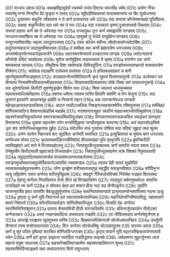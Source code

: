 001  सञ्जय उवाच
001a अथाब्रवीद्वासुदेवो रथस्थो राधेय दिष्ट्या स्मरसीह धर्मम्
001c प्रायेण नीचा व्यसनेषु मग्ना निन्दन्ति दैवं कुकृतं न तत्तत्
002a यद्द्रौपदीमेकवस्त्रां सभायामानाय्य त्वं चैव सुयोधनश्च
002c दुःशासनः शकुनिः सौबलश्च न ते कर्ण प्रत्यभात्तत्र धर्मः
003a यदा सभायां कौन्तेयमनक्षज्ञं युधिष्ठिरम्
003c अक्षज्ञः शकुनिर्जेता तदा धर्मः क्व ते गतः
004a यदा रजस्वलां कृष्णां दुःशासनवशे स्थिताम्
004c सभायां प्राहसः कर्ण क्व ते धर्मस्तदा गतः
005a राज्यलुब्धः पुनः कर्ण समाह्वयसि पाण्डवम्
005c गान्धारराजमाश्रित्य क्व ते धर्मस्तदा गतः
006a एवमुक्ते तु राधेये वासुदेवेन पाण्डवम्
006c मन्युरभ्याविशत्तीव्रः स्मृत्वा तत्तद्धनञ्जयम्
007a तस्य क्रोधेन सर्वेभ्यः स्रोतोभ्यस्तेजसोऽर्चिषः
007c प्रादुरासन्महाराज तदद्भुतमिवाभवत्
008a तं समीक्ष्य ततः कर्णो ब्रह्मास्त्रेण धनञ्जयम्
008c अभ्यवर्षत्पुनर्यत्नमकरोद्रथसर्जने
008e तदस्त्रमस्त्रेणावार्य प्रजहारास्य पाण्डवः
009a ततोऽन्यदस्त्रं कौन्तेयो दयितं जातवेदसः
009c मुमोच कर्णमुद्दिश्य तत्प्रजज्वाल वै भृशम्
010a वारुणेन ततः कर्णः शमयामास पावकम्
010c जीमूतैश्च दिशः सर्वाश्चक्रे तिमिरदुर्दिनाः
011a पाण्डवेयस्त्वसम्भ्रान्तो वायव्यास्त्रेण वीर्यवान्
011c अपोवाह तदाभ्राणि राधेयस्य प्रपश्यतः
012a तं हस्तिकक्ष्याप्रवरं च बाणैः सुवर्णमुक्तामणिवज्रमृष्टम्
012c कालप्रयत्नोत्तमशिल्पियत्नैः कृतं सुरूपं वितमस्कमुच्चैः
013a ऊर्जस्करं तव सैन्यस्य नित्यममित्रवित्रासनमीड्यरूपम्
013c विख्यातमादित्यसमस्य लोके त्विषा समं पावकभानुचन्द्रैः
014a ततः क्षुरेणाधिरथेः किरीटी सुवर्णपुङ्खेन शितेन यत्तः
014c श्रिया ज्वलन्तं ध्वजमुन्ममाथ महारथस्याधिरथेर्महात्मा
015a यशश्च धर्मश्च जयश्च मारिष प्रियाणि सर्वाणि च तेन केतुना
015c तदा कुरूणां हृदयानि चापतन्बभूव हाहेति च निस्वनो महान्
016a अथ त्वरन्कर्णवधाय पाण्डवो महेन्द्रवज्रानलदण्डसन्निभम्
016c आदत्त पार्थोऽञ्जलिकं निषङ्गात्सहस्ररश्मेरिव रश्मिमुत्तमम्
017a मर्मच्छिदं शोणितमांसदिग्धं वैश्वानरार्कप्रतिमं महार्हम्
017c नराश्वनागासुहरं त्र्यरत्निं षड्वाजमञ्जोगतिमुग्रवेगम्
018a सहस्रनेत्राशनितुल्यतेजसं समानक्रव्यादमिवातिदुःसहम्
018c पिनाकनारायणचक्रसन्निभं भयङ्करं प्राणभृतां विनाशनम्
019a युक्त्वा महास्त्रेण परेण मन्त्रविद्विकृष्य गाण्डीवमुवाच सस्वनम्
019c अयं महास्त्रोऽप्रतिमो धृतः शरः शरीरभिच्चासुहरश्च दुर्हृदः
020a तपोऽस्ति तप्तं गुरवश्च तोषिता मया यदिष्टं सुहृदां तथा श्रुतम्
020c अनेन सत्येन निहन्त्वयं शरः सुदंशितः कर्णमरिं ममाजितः
021a इत्यूचिवांस्तं स मुमोच बाणं धनञ्जयः कर्णवधाय घोरम्
021c कृत्यामथर्वाङ्गिरसीमिवोग्रां दीप्तामसह्यां युधि मृत्युनापि
022a ब्रुवन्किरीटी तमतिप्रहृष्टो अयं शरो मे विजयावहोऽस्तु
022c जिघांसुरर्केन्दुसमप्रभावः कर्णं समाप्तिं नयतां यमाय
023a तेनेषुवर्येण किरीटमाली प्रहृष्टरूपो विजयावहेन
023c जिघांसुरर्केन्दुसमप्रभेण चक्रे विषक्तं रिपुमाततायी
024a तदुद्यतादित्यसमानवर्चसं शरन्नभोमध्यगभास्करोपमम्
024c वराङ्गमुर्व्यामपतच्चमूपतेर्दिवाकरोऽस्तादिव रक्तमण्डलः
025a तदस्य देही सततं सुखोदितं स्वरूपमत्यर्थमुदारकर्मणः
025c परेण कृच्छ्रेण शरीरमत्यजद्गृहं महर्द्धीव ससङ्गमीश्वरः
026a शरैर्विभुग्नं व्यसु तद्विवर्मणः पपात कर्णस्य शरीरमुच्छ्रितम्
026c स्रवद्व्रणं गैरिकतोयविस्रवं गिरेर्यथा वज्रहतं शिरस्तथा
027a देहात्तु कर्णस्य निपातितस्य तेजो दीप्तं खं विगाह्याचिरेण
027c तदद्भुतं सर्वमनुष्ययोधाः पश्यन्ति राजन्निहते स्म कर्णे
028a तं सोमकाः प्रेक्ष्य हतं शयानं प्रीता नादं सह सैन्यैरकुर्वन्
028c तूर्याणि चाजघ्नुरतीव हृष्टा वासांसि चैवादुधुवुर्भुजांश्च
028e बलान्विताश्चाप्यपरे ह्यनृत्यन्नन्योन्यमाश्लिष्य नदन्त ऊचुः
029a दृष्ट्वा तु कर्णं भुवि निष्टनन्तं हतं रथात्सायकेनावभिन्नम्
029c महानिलेनाग्निमिवापविद्धं; यज्ञावसाने शयने निशान्ते
030a शरैराचितसर्वाङ्गः शोणितौघपरिप्लुतः
030c विभाति देहः कर्णस्य स्वरश्मिभिरिवांशुमान्
031a प्रताप्य सेनामामित्रीं दीप्तैः शरगभस्तिभिः
031c बलिनार्जुनकालेन नीतोऽस्तं कर्णभास्करः
032a अस्तं गच्छन्यथादित्यः प्रभामादाय गच्छति
032c एवं जीवितमादाय कर्णस्येषुर्जगाम ह
033a अपराह्णे पराह्णस्य सूतपुत्रस्य मारिष
033c छिन्नमञ्जलिकेनाजौ सोत्सेधमपतच्छिरः
034a उपर्युपरि सैन्यानां तस्य शत्रोस्तदञ्जसा
034c शिरः कर्णस्य सोत्सेधमिषुः सोऽपाहरद्द्रुतम्
035  सञ्जय उवाच
035a कर्णं तु शूरं पतितं पृथिव्यां शराचितं शोणितदिग्धगात्रम्
035c दृष्ट्वा शयानं भुवि मद्रराजश्छिन्नध्वजेनापययौ रथेन
036a कर्णे हते कुरवः प्राद्रवन्त भयार्दिता गाढविद्धाश्च सङ्ख्ये
036c अवेक्षमाणा मुहुरर्जुनस्य ध्वजं महान्तं वपुषा ज्वलन्तम्
037a सहस्रनेत्रप्रतिमानकर्मणः सहस्रपत्रप्रतिमाननं शुभम्
037c सहस्ररश्मिर्दिनसङ्क्षये यथा तथापतत्तस्य शिरो वसुन्धराम्

